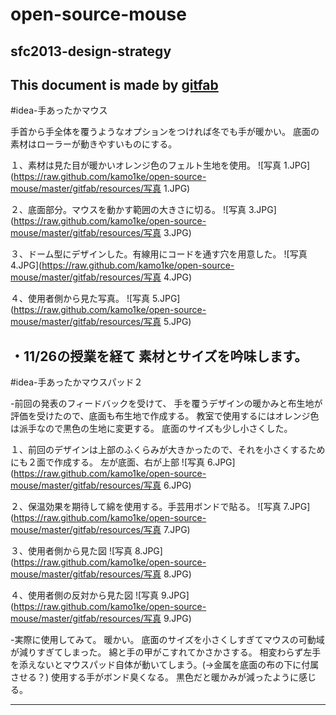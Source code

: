 # open-source-mouse
## sfc2013-design-strategy     
This document is made by [gitfab](http://gitfab.org)
---
#idea-手あったかマウス

手首から手全体を覆うようなオプションをつければ冬でも手が暖かい。
底面の素材はローラーが動きやすいものにする。

１、素材は見た目が暖かいオレンジ色のフェルト生地を使用。
![写真 1.JPG](https://raw.github.com/kamo1ke/open-source-mouse/master/gitfab/resources/写真 1.JPG)

２、底面部分。マウスを動かす範囲の大きさに切る。
![写真 3.JPG](https://raw.github.com/kamo1ke/open-source-mouse/master/gitfab/resources/写真 3.JPG)

３、ドーム型にデザインした。有線用にコードを通す穴を用意した。
![写真 4.JPG](https://raw.github.com/kamo1ke/open-source-mouse/master/gitfab/resources/写真 4.JPG)

４、使用者側から見た写真。
![写真 5.JPG](https://raw.github.com/kamo1ke/open-source-mouse/master/gitfab/resources/写真 5.JPG)

・11/26の授業を経て
素材とサイズを吟味します。
---
#idea-手あったかマウスパッド２

-前回の発表のフィードバックを受けて、
手を覆うデザインの暖かみと布生地が評価を受けたので、底面も布生地で作成する。
教室で使用するにはオレンジ色は派手なので黒色の生地に変更する。
底面のサイズも少し小さくした。

１、前回のデザインは上部のふくらみが大きかったので、それを小さくするためにも２面で作成する。
左が底面、右が上部
![写真 6.JPG](https://raw.github.com/kamo1ke/open-source-mouse/master/gitfab/resources/写真 6.JPG)

２、保温効果を期待して綿を使用する。手芸用ボンドで貼る。
![写真 7.JPG](https://raw.github.com/kamo1ke/open-source-mouse/master/gitfab/resources/写真 7.JPG)

３、使用者側から見た図
![写真 8.JPG](https://raw.github.com/kamo1ke/open-source-mouse/master/gitfab/resources/写真 8.JPG)

４、使用者側の反対から見た図
![写真 9.JPG](https://raw.github.com/kamo1ke/open-source-mouse/master/gitfab/resources/写真 9.JPG)

-実際に使用してみて。
暖かい。
底面のサイズを小さくしすぎてマウスの可動域が減りすぎてしまった。
綿と手の甲がこすれてかさかさする。
相変わらず左手を添えないとマウスパッド自体が動いてしまう。(→金属を底面の布の下に付属させる？)
使用する手がボンド臭くなる。
黒色だと暖かみが減ったように感じる。

---
